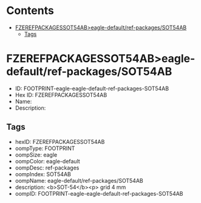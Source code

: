



Contents
========

* [FZEREFPACKAGESSOT54AB>eagle-default/ref-packages/SOT54AB](#fzerefpackagessot54abeagle-defaultref-packagessot54ab)
	* [Tags](#tags)

# FZEREFPACKAGESSOT54AB>eagle-default/ref-packages/SOT54AB

- ID: FOOTPRINT-eagle-eagle-default-ref-packages-SOT54AB
- Hex ID: FZEREFPACKAGESSOT54AB
- Name: 
- Description: 

## Tags

- hexID: FZEREFPACKAGESSOT54AB
- oompType: FOOTPRINT
- oompSize: eagle
- oompColor: eagle-default
- oompDesc: ref-packages
- oompIndex: SOT54AB
- oompName: eagle-default/ref-packages/SOT54AB
- description: &lt;b&gt;SOT-54&lt;/b&gt;&lt;p&gt;&#xD;
grid 4 mm
- oompID: FOOTPRINT-eagle-eagle-default-ref-packages-SOT54AB
